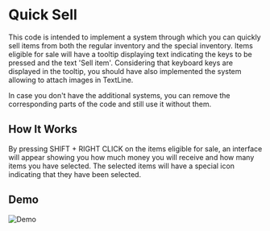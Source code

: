 # Quick Sell

This code is intended to implement a system through which you can quickly sell items from both the regular inventory and the special inventory. Items eligible for sale will have a tooltip displaying text indicating the keys to be pressed and the text 'Sell item'. Considering that keyboard keys are displayed in the tooltip, you should have also implemented the system allowing to attach images in TextLine.

In case you don't have the additional systems, you can remove the corresponding parts of the code and still use it without them.

## How It Works

By pressing SHIFT + RIGHT CLICK on the items eligible for sale, an interface will appear showing you how much money you will receive and how many items you have selected. The selected items will have a special icon indicating that they have been selected.

## Demo

![Demo](example.gif)